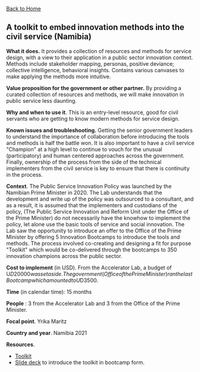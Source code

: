[Back to Home](../../README.md)


<!-- <img src="../../public/imgs/UNDP_accelerator_labs_logo_vertical_color_RGB.png"  width="150" alt="undp_accelerator_labs_logo"> -->

## A toolkit to embed innovation methods into the civil service (Namibia)

**What it does.** It provides a collection of resources and methods for service design, with a view to their application in a public sector innovation context. Methods include stakeholder mapping, personas, positive deviance; collective intelligence, behavioral insights. Contains various canvases to make applying the methods more intuitive.

**Value proposition for the government or other partner.** By providing a curated collection of resources and methods, we will make innovation in public service less daunting.

**Why and when to use it**. This is an entry-level resource, good for civil servants who are getting to know modern methods for service design.

**Known issues and troubleshooting.** Getting the senior government leaders to understand the importance of collaboration before introducing the tools and methods is half the battle won. It is also important to have a civil service "Champion" at a high level to continue to vouch for the unusual (participatory) and human centered approaches across the government. Finally, ownership of the process from the side of the technical implementers from the civil service is key to ensure that there is continuity in the process.

**Context**. The Public Service Innovation Policy was launched by the Namibian Prime Minister in 2020. The Lab understands that the development and write up of the policy was outsourced to a consultant, and as a result, it is assumed that the implementers and custodians of the policy, (The Public Service Innovation and Reform Unit under the Office of the Prime Minister) do not necessarily have the knowhow to implement the policy, let alone use the basic tools of service and social innovation. The Lab saw the opportunity to introduce an offer to the Office of the Prime Minister by offering 5 Innovation Bootcamps to introduce the tools and methods. The process involved co-creating and designing a fit for purpose "Toolkit" which would be co-delivered through the bootcamps to 350 innovation champions across the public sector.

**Cost to implement** (in USD). From the Accelerator Lab, a budget of U$D20 000 was set aside. The government (Office of the Prime Minister) ran the last Bootcamp which amounted to U$D3500.

**Time** (in calendar time): 15 months

**People** : 3 from the Accelerator Lab and 3 from the Office of the Prime Minister.

**Focal point**. Yrika Maritz

**Country and year**. Namibia 2021

**Resources**.

- [Toolkit](https://undp.sharepoint.com/:p:/s/AcceleratorLabsNetwork/EQb7Zf9hJLtJm-x97XtGhC0BCQcJqQw6JMDa1HQs_TJ1Wg?e=iBszHV)
- [Slide deck](https://undp.sharepoint.com/:p:/s/AcceleratorLabsNetwork/EQb7Zf9hJLtJm-x97XtGhC0BCQcJqQw6JMDa1HQs_TJ1Wg?e=teT6fJ) to introduce the toolkit in bootcamp form.
